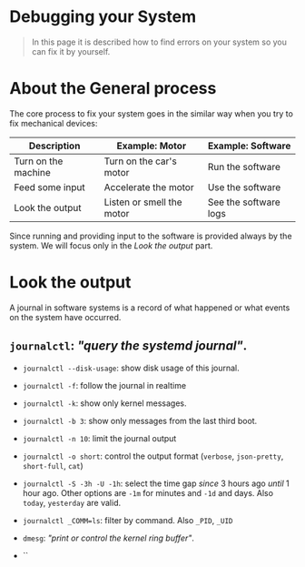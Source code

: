 Debugging your System
===========================================================
> In this page it is described how to find errors on your system so you can fix it by yourself. 

About the General process
===========================================================
The core process to fix your system goes in the similar way when you try to fix mechanical devices:

| Description          | Example: Motor           | Example: Software         |
|----------------------|--------------------------|---------------------------|
| Turn on the machine  | Turn on the car's motor  | Run the software          |
| Feed some input      | Accelerate the motor     | Use the software          |
| Look the output      | Listen or smell the motor| See the software logs     |

Since running and providing input to the software is provided always by the system. We will focus only in the _Look the output_ part.


Look the output
===========================================================
A journal in software systems is a record of what happened or what events on the system have occurred.

## `journalctl`: _"query the systemd journal"_.
- `journalctl --disk-usage`: show disk usage of this journal.
- `journalctl -f`: follow the journal in realtime
- `journalctl -k`: show only kernel messages.
- `journalctl -b 3`: show only messages from the last third boot.
- `journalctl -n 10`: limit the journal output
- `journalctl -o short`: control the output format (`verbose`, `json-pretty`, `short-full`, `cat`)
- `journalctl -S -3h -U -1h`: select the time gap _since_ 3 hours ago _until_ 1 hour ago. Other options are `-1m` for minutes and `-1d` and days. Also `today`, `yesterday` are valid.
- `journalctl _COMM=ls`: filter by command. Also `_PID`, `_UID`







- `dmesg`: _"print or control the kernel ring buffer"_.
- ``